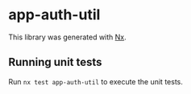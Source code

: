 # app-auth-util

This library was generated with [Nx](https://nx.dev).

## Running unit tests

Run `nx test app-auth-util` to execute the unit tests.
